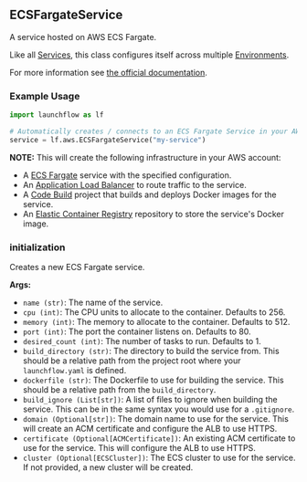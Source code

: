 ## ECSFargateService

A service hosted on AWS ECS Fargate.

Like all [Services](/docs/concepts/services), this class configures itself across multiple [Environments](/docs/concepts/environments).

For more information see [the official documentation](https://docs.aws.amazon.com/AmazonECS/latest/developerguide/AWS_Fargate.html).


### Example Usage
```python
import launchflow as lf

# Automatically creates / connects to an ECS Fargate Service in your AWS account
service = lf.aws.ECSFargateService("my-service")
```

**NOTE:** This will create the following infrastructure in your AWS account:
- A [ECS Fargate](https://aws.amazon.com/fargate/) service with the specified configuration.
- An [Application Load Balancer](https://aws.amazon.com/elasticloadbalancing) to route traffic to the service.
- A [Code Build](https://aws.amazon.com/codebuild) project that builds and deploys Docker images for the service.
- An [Elastic Container Registry](https://aws.amazon.com/ecr) repository to store the service's Docker image.

### initialization

Creates a new ECS Fargate service.

**Args:**
- `name (str)`: The name of the service.
- `cpu (int)`: The CPU units to allocate to the container. Defaults to 256.
- `memory (int)`: The memory to allocate to the container. Defaults to 512.
- `port (int)`: The port the container listens on. Defaults to 80.
- `desired_count (int)`: The number of tasks to run. Defaults to 1.
- `build_directory (str)`: The directory to build the service from. This should be a relative path from the project root where your `launchflow.yaml` is defined.
- `dockerfile (str)`: The Dockerfile to use for building the service. This should be a relative path from the `build_directory`.
- `build_ignore (List[str])`: A list of files to ignore when building the service. This can be in the same syntax you would use for a `.gitignore`.
- `domain (Optional[str])`: The domain name to use for the service. This will create an ACM certificate and configure the ALB to use HTTPS.
- `certificate (Optional[ACMCertificate])`: An existing ACM certificate to use for the service. This will configure the ALB to use HTTPS.
- `cluster (Optional[ECSCluster])`: The ECS cluster to use for the service. If not provided, a new cluster will be created.
